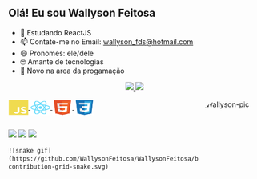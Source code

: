 ## Olá! Eu sou Wallyson Feitosa

- 🌱 Estudando ReactJS
- 📫 Contate-me no Email: wallyson_fds@hotmail.com
- 😄 Pronomes: ele/dele
- 🤓 Amante de tecnologias 
- 🌟 Novo na area da progamação

<div align="center">
  <a href="https://github.com/WallysonFeitosa">
  <img height="180em" src="https://github-readme-stats.vercel.app/api?username=WallysonFeitosa&show_icons=true&theme=dracula&include_all_commits=true&count_private=true"/>
  <img height="180em" src="https://github-readme-stats.vercel.app/api/top-langs/?username=WallysonFeitosa&layout=compact&langs_count=7&theme=dracula"/>
</div>
<div style="display: inline_block"><br>
  <img align="center" alt="Wallyson-Js" height="30" width="40" src="https://raw.githubusercontent.com/devicons/devicon/master/icons/javascript/javascript-plain.svg">
  <img align="center" alt="Wallyson-React" height="30" width="40" src="https://raw.githubusercontent.com/devicons/devicon/master/icons/react/react-original.svg">
  <img align="center" alt="Wallyson-HTML" height="30" width="40" src="https://raw.githubusercontent.com/devicons/devicon/master/icons/html5/html5-original.svg">
  <img align="center" alt="Wallyson-CSS" height="30" width="40" src="https://raw.githubusercontent.com/devicons/devicon/master/icons/css3/css3-original.svg">
  <img align="right" alt="Wallyson-pic" height="125" style="border-radius:50px;"src="https://i.picasion.com/pic92/919c0bd453abd1a5664387a1dcfe4541.gif" width="125" height="150">
 </div>
  
  ##
  
<div> 
  <a href="https://instagram.com/khada_wallyson" target="_blank"><img src="https://img.shields.io/badge/-Instagram-%23E4405F?style=for-the-badge&logo=instagram&logoColor=white" target="_blank"></a>
  <a href = "mailto:wallyson_fds@hotmail.com"><img src="https://img.shields.io/badge/-Gmail-%23333?style=for-the-badge&logo=gmail&logoColor=white" target="_blank"></a>
  <a href="https://www.linkedin.com/in/Wal" target="_blank"><img src="https://img.shields.io/badge/-LinkedIn-%230077B5?style=for-the-badge&logo=linkedin&logoColor=white" target="_blank"></a> 
    
    
    ![snake gif](https://github.com/WallysonFeitosa/WallysonFeitosa/blob/output/github-contribution-grid-snake.svg)
    
</div>
  
